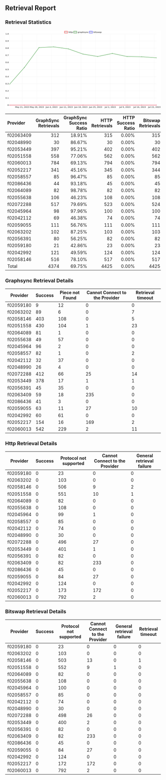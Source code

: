## Retrieval Report
### Retrieval Statistics
<img src="https://raw.githubusercontent.com/data-preservation-programs/filplus-checker-assets/main/filecoin-project/filecoin-plus-large-datasets/issues/1877/1690528051158.png"/>

| Provider  | GraphSync Retrievals | GraphSync Success Ratio | HTTP Retrievals | HTTP Success Ratio | Bitswap Retrievals | Bitswap Success Ratio |
| :-------- | -------------------: | ----------------------: | --------------: | -----------------: | -----------------: | --------------------: |
| f02063409 |                  312 |                  18.91% |             315 |              0.00% |                315 |                 0.00% |
| f02048990 |                   30 |                  86.67% |              30 |              0.00% |                 30 |                 0.00% |
| f02053449 |                  397 |                  95.21% |             402 |              0.00% |                402 |                 0.00% |
| f02051558 |                  558 |                  77.06% |             562 |              0.00% |                562 |                 0.00% |
| f02060013 |                  784 |                  69.13% |             794 |              0.00% |                794 |                 0.00% |
| f02052217 |                  341 |                  45.16% |             345 |              0.00% |                344 |                 0.00% |
| f02058557 |                   85 |                  96.47% |              85 |              0.00% |                 85 |                 0.00% |
| f02086436 |                   44 |                  93.18% |              45 |              0.00% |                 45 |                 0.00% |
| f02064089 |                   82 |                  98.78% |              82 |              0.00% |                 82 |                 0.00% |
| f02055638 |                  106 |                  46.23% |             108 |              0.00% |                108 |                 0.00% |
| f02072288 |                  517 |                  79.69% |             523 |              0.00% |                524 |                 0.00% |
| f02045964 |                   98 |                  97.96% |             100 |              0.00% |                100 |                 0.00% |
| f02042112 |                   69 |                  46.38% |              74 |              0.00% |                 74 |                 0.00% |
| f02059055 |                  111 |                  56.76% |             111 |              0.00% |                111 |                 0.00% |
| f02063202 |                  102 |                  87.25% |             103 |              0.00% |                103 |                 0.00% |
| f02056391 |                   80 |                  56.25% |              82 |              0.00% |                 82 |                 0.00% |
| f02059180 |                   21 |                  42.86% |              23 |              0.00% |                 23 |                 0.00% |
| f02042992 |                  121 |                  49.59% |             124 |              0.00% |                124 |                 0.00% |
| f02058146 |                  516 |                  78.10% |             517 |              0.00% |                517 |                 0.00% |
| Total     |                 4374 |                  69.75% |            4425 |              0.00% |               4425 |                 0.00% |

### Graphsync Retrieval Details
| Provider  | Success | Piece not Found | Cannot Connect to the Provider | Retrieval timeout |
| --------- | ------- | --------------- | ------------------------------ | ----------------- |
| f02059180 | 9       | 12              | 0                              | 0                 |
| f02063202 | 89      | 6               | 0                              | 7                 |
| f02058146 | 403     | 108             | 0                              | 5                 |
| f02051558 | 430     | 104             | 1                              | 23                |
| f02064089 | 81      | 1               | 0                              | 0                 |
| f02055638 | 49      | 57              | 0                              | 0                 |
| f02045964 | 96      | 2               | 0                              | 0                 |
| f02058557 | 82      | 1               | 0                              | 2                 |
| f02042112 | 32      | 37              | 0                              | 0                 |
| f02048990 | 26      | 4               | 0                              | 0                 |
| f02072288 | 412     | 66              | 25                             | 14                |
| f02053449 | 378     | 17              | 1                              | 1                 |
| f02056391 | 45      | 35              | 0                              | 0                 |
| f02063409 | 59      | 18              | 235                            | 0                 |
| f02086436 | 41      | 3               | 0                              | 0                 |
| f02059055 | 63      | 11              | 27                             | 10                |
| f02042992 | 60      | 61              | 0                              | 0                 |
| f02052217 | 154     | 16              | 169                            | 2                 |
| f02060013 | 542     | 229             | 2                              | 11                |

### Http Retrieval Details
| Provider  | Success | Protocol not supported | Cannot Connect to the Provider | General retrieval failure |
| --------- | ------- | ---------------------- | ------------------------------ | ------------------------- |
| f02059180 | 0       | 23                     | 0                              | 0                         |
| f02063202 | 0       | 103                    | 0                              | 0                         |
| f02058146 | 0       | 506                    | 9                              | 2                         |
| f02051558 | 0       | 551                    | 10                             | 1                         |
| f02064089 | 0       | 82                     | 0                              | 0                         |
| f02055638 | 0       | 108                    | 0                              | 0                         |
| f02045964 | 0       | 99                     | 1                              | 0                         |
| f02058557 | 0       | 85                     | 0                              | 0                         |
| f02042112 | 0       | 74                     | 0                              | 0                         |
| f02048990 | 0       | 30                     | 0                              | 0                         |
| f02072288 | 0       | 496                    | 27                             | 0                         |
| f02053449 | 0       | 401                    | 1                              | 0                         |
| f02056391 | 0       | 82                     | 0                              | 0                         |
| f02063409 | 0       | 82                     | 233                            | 0                         |
| f02086436 | 0       | 45                     | 0                              | 0                         |
| f02059055 | 0       | 84                     | 27                             | 0                         |
| f02042992 | 0       | 124                    | 0                              | 0                         |
| f02052217 | 0       | 173                    | 172                            | 0                         |
| f02060013 | 0       | 792                    | 2                              | 0                         |

### Bitswap Retrieval Details
| Provider  | Success | Protocol not supported | Cannot Connect to the Provider | General retrieval failure | Retrieval timeout |
| --------- | ------- | ---------------------- | ------------------------------ | ------------------------- | ----------------- |
| f02059180 | 0       | 23                     | 0                              | 0                         | 0                 |
| f02063202 | 0       | 103                    | 0                              | 0                         | 0                 |
| f02058146 | 0       | 503                    | 13                             | 0                         | 1                 |
| f02051558 | 0       | 552                    | 9                              | 1                         | 0                 |
| f02064089 | 0       | 82                     | 0                              | 0                         | 0                 |
| f02055638 | 0       | 108                    | 0                              | 0                         | 0                 |
| f02045964 | 0       | 100                    | 0                              | 0                         | 0                 |
| f02058557 | 0       | 85                     | 0                              | 0                         | 0                 |
| f02042112 | 0       | 74                     | 0                              | 0                         | 0                 |
| f02048990 | 0       | 30                     | 0                              | 0                         | 0                 |
| f02072288 | 0       | 498                    | 26                             | 0                         | 0                 |
| f02053449 | 0       | 400                    | 2                              | 0                         | 0                 |
| f02056391 | 0       | 82                     | 0                              | 0                         | 0                 |
| f02063409 | 0       | 82                     | 233                            | 0                         | 0                 |
| f02086436 | 0       | 45                     | 0                              | 0                         | 0                 |
| f02059055 | 0       | 84                     | 27                             | 0                         | 0                 |
| f02042992 | 0       | 124                    | 0                              | 0                         | 0                 |
| f02052217 | 0       | 172                    | 172                            | 0                         | 0                 |
| f02060013 | 0       | 792                    | 2                              | 0                         | 0                 |
